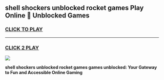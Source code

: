 
## shell shockers unblocked rocket games Play Online 👋 Unblocked Games
<h3>
<a href="https://premium.freeplayer.one?title=shell_shockers_unblocked_rocket_games&ref=19F">CLICK TO PLAY</a></h3>
<hr>

<h3>
<a href="https://premium.freeplayer.one?title=shell_shockers_unblocked_rocket_games&ref=19F">CLICK 2 PLAY</a>
  
</h3>

<a href="https://premium.freeplayer.one?title=shell_shockers_unblocked_rocket_games&ref=19F"><img src="https://clearcache.store/games.png"></a>


**shell shockers unblocked rocket games games unblocked: Your Gateway to Fun and Accessible Online Gaming**
